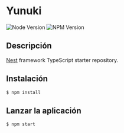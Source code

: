 # Yunuki

![Node Version](https://img.shields.io/badge/Node_version-18.16.0-green)
![NPM Version](https://img.shields.io/badge/NPM_version-9.5.1-red)

## Descripción

[Nest](https://github.com/nestjs/nest) framework TypeScript starter repository.

## Instalación

```bash
$ npm install
```

## Lanzar la aplicación

```bash
$ npm start
```
